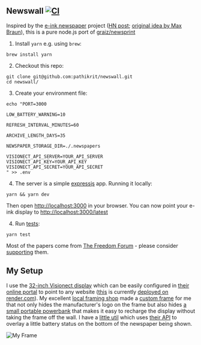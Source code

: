 Newswall [![CI](https://github.com/pathikrit/newswall/actions/workflows/ci.yml/badge.svg?branch=master)](https://github.com/pathikrit/newswall/actions/workflows/ci.yml)
---
Inspired by the [e-ink newspaper](https://github.com/mmicire/nyt2png) project ([HN post](https://news.ycombinator.com/item?id=26611371); [original idea by Max Braun](https://onezero.medium.com/the-morning-paper-revisited-35b407822494)),
this is a pure node.js port of [graiz/newsprint](https://github.com/graiz/newsprint)

1. Install `yarn` e.g. using `brew`:
```shell
brew install yarn
```

2. Checkout this repo:
```shell
git clone git@github.com:pathikrit/newswall.git
cd newswall/
```

3. Create your environment file:
```shell
echo "PORT=3000

LOW_BATTERY_WARNING=10

REFRESH_INTERVAL_MINUTES=60

ARCHIVE_LENGTH_DAYS=35

NEWSPAPER_STORAGE_DIR=./.newspapers

VISIONECT_API_SERVER=YOUR_API_SERVER
VISIONECT_API_KEY=YOUR_API_KEY
VISIONECT_API_SECRET=YOUR_API_SECRET
" >> .env
```

4. The server is a simple [expressjs](https://expressjs.com/) app. Running it locally:
```shell
yarn && yarn dev
```
Then open <http://localhost:3000> in your browser. You can now point your e-ink display to <http://localhost:3000/latest>

4. Run [tests](/app.test.js):
```shell
yarn test
```

Most of the papers come from [The Freedom Forum](https://www.freedomforum.org/todaysfrontpages/) - please consider [supporting](https://www.freedomforum.org/support/) them.

My Setup
---
I use the [32-inch Visionect display](https://www.visionect.com/shop/place-play-32/ref/pathikrit/)
which can be easily configured in [their online portal](https://portal.getjoan.com/) to point to any website
([this](http://newswall.onrender.com) is currently [deployed on render.com](https://render.com/docs/deploy-node-express-app)).
My excellent [local framing shop](https://tenaflycamera.business.site/)
made a [custom frame](https://photos.app.goo.gl/SYgRZbz4BgVaxsVg8) for me that not only hides the manufacturer's logo on the frame but also hides [a small portable powerbank](https://www.amazon.com/gp/product/B09VP41M71/ref=ppx_yo_dt_b_asin_title_o00_s00?ie=UTF8&th=1)
that makes it easy to recharge the display without taking the frame off the wall.
I have a [little util](https://github.com/pathikrit/node-joan) which uses [their API](https://portal.getjoan.com/api/docs/) to overlay a little battery status on the bottom of the newspaper being shown.

![My Frame](https://i.imgur.com/g7IWzEU.jpg)
